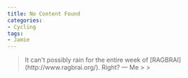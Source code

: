 ```yaml
---
title: No Content Found
categories:
- Cycling
tags:
- Jamie
---
```


<blockquote>It can't possibly rain for the entire week of [RAGBRAI](http://www.ragbrai.org/). Right?
— Me
> 
> </blockquote>
